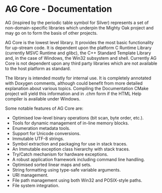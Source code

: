 # AG Core - Documentation

AG (inspired by the periodic table symbol for Silver) represents a set of
non-domain-specific libraries which underpin the Mighty Oak project and may
go on to form the basis of other projects.

AG Core is the lowest level library. It provides the most basic functionality
for up-stream code. It is dependent upon the platform C Runtime Library
(currently MSVC Runtime and glibc), the C++ Standard Template Library and, in
the case of Windows, the Win32 subsystem and shell. Currently AG Core is not
dependent upon any third party libraries which are not available to the host
platform as standard.

The library is intended mostly for internal use. It is completely annotated
with Doxygen comments, although could benefit from more detailed explanation
about various topics. Compiling the Documentation CMake project will yield
this information and in .chm form if the HTML Help compiler is available
under Windows.

Some notable features of AG Core are:
* Optimised low-level binary operations (bit scan, byte order, etc.).
* Tools for dynamic management of in-line memory blocks.
* Enumeration metadata tools.
* Support for Unicode conversions.
* Immutable UTF-8 strings.
* Symbol extraction and packaging for use in stack traces.
* An Immutable exception class hierarchy with stack traces.
* Try/Catch mechanism for hardware exceptions.
* A robust application framework including command line handling.
* Optimised sorted linear maps and sets.
* String formatting using type-safe variable arguments.
* URI management.
* File path management using both Win32 and POSIX-style paths.
* File system integration.